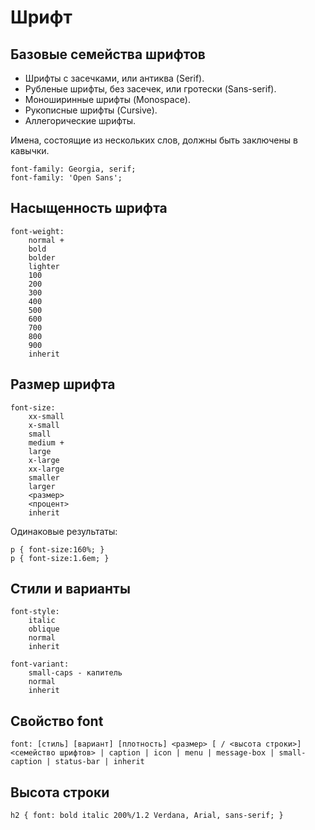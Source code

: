 Шрифт
================================================================================

Базовые семейства шрифтов
--------------------------------------------------------------------------------

* Шрифты с засечками, или антиква (Serif).
* Рубленые шрифты, без засечек, или гротески (Sans-serif).
* Моноширинные шрифты (Monospace).
* Рукописные шрифты (Cursive).
* Аллегорические шрифты.
    
Имена, состоящие из нескольких слов, должны быть заключены в кавычки.

    font-family: Georgia, serif;
    font-family: 'Open Sans'; 


Насыщенность шрифта
--------------------------------------------------------------------------------

    font-weight:
        normal +
        bold
        bolder
        lighter
        100
        200
        300
        400
        500
        600
        700
        800
        900
        inherit


Размер шрифта
--------------------------------------------------------------------------------

    font-size:
        xx-small
        x-small
        small
        medium +
        large
        x-large
        xx-large
        smaller
        larger
        <размер>
        <процент>
        inherit

Одинаковые результаты:

    p { font-size:160%; }
    p { font-size:1.6em; }


Стили и варианты
--------------------------------------------------------------------------------

    font-style:
        italic
        oblique
        normal
        inherit

    font-variant:
        small-caps - капитель
        normal
        inherit


Свойство font
--------------------------------------------------------------------------------

    font: [стиль] [вариант] [плотность] <размер> [ / <высота строки>] <семейство шрифтов> | caption | icon | menu | message-box | small-caption | status-bar | inherit


Высота строки
--------------------------------------------------------------------------------

    h2 { font: bold italic 200%/1.2 Verdana, Arial, sans-serif; }